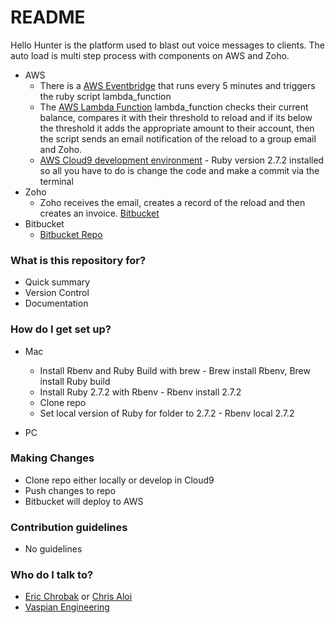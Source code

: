 # README #

Hello Hunter is the platform used to blast out voice messages to clients. The auto load is multi step process with components on AWS and Zoho.

- AWS
    * There is a [AWS Eventbridge](https://us-east-1.console.aws.amazon.com/scheduler/home?region=us-east-1#schedules/default/hh_autoload) that runs every 5 minutes and triggers the ruby script lambda_function
    * The [AWS Lambda Function](https://us-east-1.console.aws.amazon.com/lambda/home?region=us-east-1#/functions/hh-autopay-ruby?tab=code) lambda_function checks their current balance, compares it with their threshold to reload and if its below the threshold it adds the appropriate amount to their account, then the script sends an email notification of the reload to a group email and Zoho. 
    * [AWS Cloud9 development environment](https://us-east-1.console.aws.amazon.com/cloud9/ide/299049b7d7e84f17b72e7d9614109d39) - Ruby version 2.7.2 installed so all you have to do is change the code and make a commit via the terminal
- Zoho
    * Zoho receives the email, creates a record of the reload and then creates an invoice. [Bitbucket](https://bitbucket.org/ericchrobak/deluge-functions/src/main/CRM/create_voice_dialer_reload_invoice.dg)
- Bitbucket 
    * [Bitbucket Repo](https://bitbucket.org/ericchrobak/hh-autopay-ruby/src/main/)

### What is this repository for? ###

* Quick summary
* Version Control
* Documentation

### How do I get set up? ###

- Mac
    * Install Rbenv and Ruby Build with brew - Brew install Rbenv, Brew install Ruby build
    * Install Ruby 2.7.2 with Rbenv - Rbenv install 2.7.2
    * Clone repo
    * Set local version of Ruby for folder to 2.7.2 - Rbenv local 2.7.2

- PC

### Making Changes ###
* Clone repo either locally or develop in Cloud9
* Push changes to repo
* Bitbucket will deploy to AWS

### Contribution guidelines ###

* No guidelines

### Who do I talk to? ###

* [Eric Chrobak](mailto:echrobak@vaspian.com) or [Chris Aloi](mailto:caloi@vaspian.com)
* [Vaspian Engineering](mailto:engineering@vaspian.com)